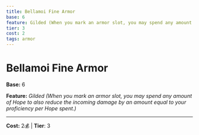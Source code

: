 ```yaml
---
title: Bellamoi Fine Armor
base: 6
feature: Gilded (When you mark an armor slot, you may spend any amount of Hope to also reduce the incoming damage by an amount equal to your proficiency per Hope spent.)
tier: 3
cost: 2
tags: armor
---
```

# Bellamoi Fine Armor

**Base:** 6

**Feature:** _Gilded (When you mark an armor slot, you may spend any amount of Hope to also reduce the incoming damage by an amount equal to your proficiency per Hope spent.)_

___
**Cost:** 2💰 | **Tier**: 3

